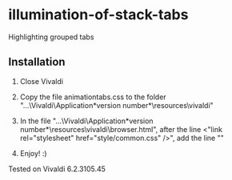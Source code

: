 # illumination-of-stack-tabs
Highlighting grouped tabs

Installation
------------------------------------------------

1. Close Vivaldi

3. Copy the file animationtabs.css to the folder "...\Vivaldi\Application\*version number*\resources\vivaldi"

4. In the file "...\Vivaldi\Application\*version number*\resources\vivaldi\browser.html", after the line <"link rel="stylesheet" href="style/common.css" />", add the line "<link rel="stylesheet" href="illumination of stack tabs_blue.css" />"

5. Enjoy! :)

Tested on Vivaldi 6.2.3105.45